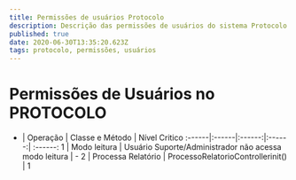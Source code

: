 ```yaml
---
title: Permissões de usuários Protocolo
description: Descrição das permissões de usuários do sistema Protocolo
published: true
date: 2020-06-30T13:35:20.623Z
tags: protocolo, permissões, usuários
---
```


# Permissões de Usuários no PROTOCOLO

* | Operação | Classe e Método | Nível Critico
:------|:------|:------:|:------:| :------:
1 | Modo leitura | Usuário Suporte/Administrador não acessa modo leitura | -
2 | Processa Relatório | ProcessoRelatorioControllerinit() | <span style:color="green">1</span>
